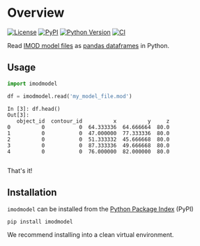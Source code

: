 # Overview

[![License](https://img.shields.io/pypi/l/imodmodel.svg?color=green)](https://github.com/alisterburt/imodmodel/raw/main/LICENSE)
[![PyPI](https://img.shields.io/pypi/v/imodmodel.svg?color=green)](https://pypi.org/project/imodmodel)
[![Python Version](https://img.shields.io/pypi/pyversions/imodmodel.svg?color=green)](https://python.org)
[![CI](https://github.com/alisterburt/imodmodel/actions/workflows/test_and_deploy.yml/badge.svg)](https://github.com/alisterburt/imodmodel/actions/workflows/ci.yml)

Read [IMOD model files](https://bio3d.colorado.edu/imod/doc/binspec.html) 
as [pandas dataframes](https://pandas.pydata.org/) 
in Python.

## Usage

```python
import imodmodel

df = imodmodel.read('my_model_file.mod')
```

```ipython
In [3]: df.head()
Out[3]: 
   object_id  contour_id          x          y     z
0          0           0  64.333336  64.666664  80.0
1          0           0  47.000000  77.333336  80.0
2          0           0  51.333332  45.666668  80.0
3          0           0  87.333336  49.666668  80.0
4          0           0  76.000000  82.000000  80.0


```

That's it!

## Installation
`imodmodel` can be installed from the [Python Package Index](https://pypi.org/) (PyPI)

```shell
pip install imodmodel
```

We recommend installing into a clean virtual environment.